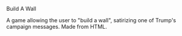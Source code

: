 Build A Wall

A game allowing the user to "build a wall", satirizing one of Trump's campaign messages. Made from HTML. 

